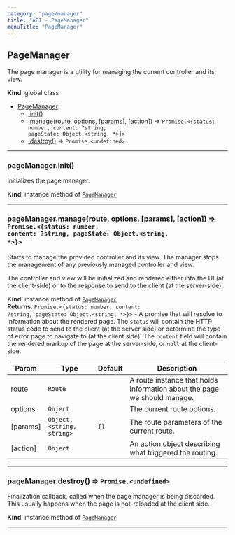 ```yaml
---
category: "page/manager"
title: "API - PageManager"
menuTitle: "PageManager"
---
```


## PageManager&nbsp;<a name="PageManager" href="https://github.com/seznam/ima/blob/v17.8.0/packages/core/src/page/manager/PageManager.js#L5" target="_blank"><span class="icon"><i class="fas fa-external-link-alt fa-xs"></i></span></a>
The page manager is a utility for managing the current controller and its
view.

**Kind**: global class  

* [PageManager](#PageManager)
    * [.init()](#PageManager+init)
    * [.manage(route, options, [params], [action])](#PageManager+manage) ⇒ <code>Promise.&lt;{status: number, content: ?string, pageState: Object.&lt;string, \*&gt;}&gt;</code>
    * [.destroy()](#PageManager+destroy) ⇒ <code>Promise.&lt;undefined&gt;</code>


* * *

### pageManager.init()&nbsp;<a name="PageManager+init" href="https://github.com/seznam/ima/blob/v17.8.0/packages/core/src/page/manager/PageManager.js#L9" target="_blank"><span class="icon"><i class="fas fa-external-link-alt fa-xs"></i></span></a>
Initializes the page manager.

**Kind**: instance method of [<code>PageManager</code>](#PageManager)  

* * *

### pageManager.manage(route, options, [params], [action]) ⇒ <code>Promise.&lt;{status: number, content: ?string, pageState: Object.&lt;string, \*&gt;}&gt;</code>&nbsp;<a name="PageManager+manage" href="https://github.com/seznam/ima/blob/v17.8.0/packages/core/src/page/manager/PageManager.js#L57" target="_blank"><span class="icon"><i class="fas fa-external-link-alt fa-xs"></i></span></a>
Starts to manage the provided controller and its view. The manager
stops the management of any previously managed controller and view.

The controller and view will be initialized and rendered either into the
UI (at the client-side) or to the response to send to the client (at the
server-side).

**Kind**: instance method of [<code>PageManager</code>](#PageManager)  
**Returns**: <code>Promise.&lt;{status: number, content: ?string, pageState: Object.&lt;string, \*&gt;}&gt;</code> - A promise that will resolve to information about the rendered page.
        The <code>status</code> will contain the HTTP status code to send to the
        client (at the server side) or determine the type of error page
        to navigate to (at the client side).
        The <code>content</code> field will contain the rendered markup of
        the page at the server-side, or <code>null</code> at the client-side.  

| Param | Type | Default | Description |
| --- | --- | --- | --- |
| route | <code>Route</code> |  | A route instance that holds information about the        page we should manage. |
| options | <code>Object</code> |  | The current route options. |
| [params] | <code>Object.&lt;string, string&gt;</code> | <code>{}</code> | The route parameters of the        current route. |
| [action] | <code>Object</code> |  | An action object describing what triggered the routing. |


* * *

### pageManager.destroy() ⇒ <code>Promise.&lt;undefined&gt;</code>&nbsp;<a name="PageManager+destroy" href="https://github.com/seznam/ima/blob/v17.8.0/packages/core/src/page/manager/PageManager.js#L65" target="_blank"><span class="icon"><i class="fas fa-external-link-alt fa-xs"></i></span></a>
Finalization callback, called when the page manager is being discarded.
This usually happens when the page is hot-reloaded at the client side.

**Kind**: instance method of [<code>PageManager</code>](#PageManager)  

* * *

